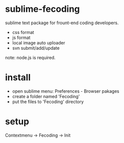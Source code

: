# sublime-fecoding

  sublime text package for frount-end coding developers.

  * css format
  * js format
  * local image auto uploader
  * svn submit/add/update

  note: node.js is required.

# install

* open sublime menu: Preferences - Browser pakages
* create a folder named 'Fecoding'
* put the files to 'Fecoding' directory

# setup

Contextmenu -> Fecoding -> Init

